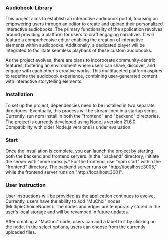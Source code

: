 ### Audiobook-Library
This project aims to establish an interactive audiobook portal, focusing on empowering users through an editor to create and upload their personalized interactive audiobooks. The primary functionality of the application revolves around providing a platform for users to craft engaging narratives. It will feature a comprehensive editor enabling the creation of interactive elements within audiobooks. Additionally, a dedicated player will be integrated to facilitate seamless playback of these custom audiobooks.

As the project evolves, there are plans to incorporate community-centric features, fostering an environment where users can share, discover, and engage with each other's creative works. This multifaceted platform aspires to redefine the audiobook experience, combining user-generated content with interactive storytelling elements.

### Installation
To set up the project, dependencies need to be installed in two separate directories. Eventually, this process will be streamlined in a startup script. Currently, run npm install in both the "frontend" and "backend" directories. The project is currently developed using Node.js version 21.6.0. Compatibility with older Node.js versions is under evaluation.

### Start
Once the installation is complete, you can launch the project by starting both the backend and frontend servers. In the "backend" directory, initiate the server with "node index.js." For the frontend, use "npm start" within the "frontend" directory. The backend server runs on "http://localhost:3005," while the frontend server runs on "http://localhost:3001".  

### User Instruction
User instructions will be provided as the application continues to evolve. Currently, users have the ability to add "MuChoi" nodes (MultipleChoiceNodes). The nodes and edges are temporarily stored in the user's local storage and will be revamped in future updates.

After creating a "MuChoi" node, users can add a label to it by clicking on the node. In the select options, users can choose from the currently uploaded files.
